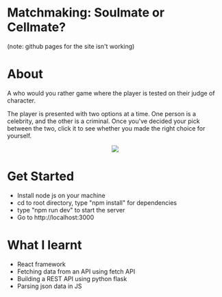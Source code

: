 # Matchmaking: Soulmate or Cellmate?
(note: github pages for the site isn't working)

# About
A who would you rather game where the player is tested on their judge of character. 

The player is presented with two options at a time. One person is a celebrity, and the other is a criminal. Once you've decided your pick between the two, click it to see whether you made the right choice for yourself.

<p align="center">
<img src="https://user-images.githubusercontent.com/63420202/c2a20804df1cdfc8a0537c47ec4a22242655a1e3/ezgif.com-gif-maker(1).gif">
</p>


# Get Started
* Install node js on your machine
* cd to root directory, type "npm install" for dependencies
* type "npm run dev" to start the server
* Go to http://localhost:3000

# What I learnt
* React framework
* Fetching data from an API using fetch API
* Building a REST API using python flask
* Parsing json data in JS
